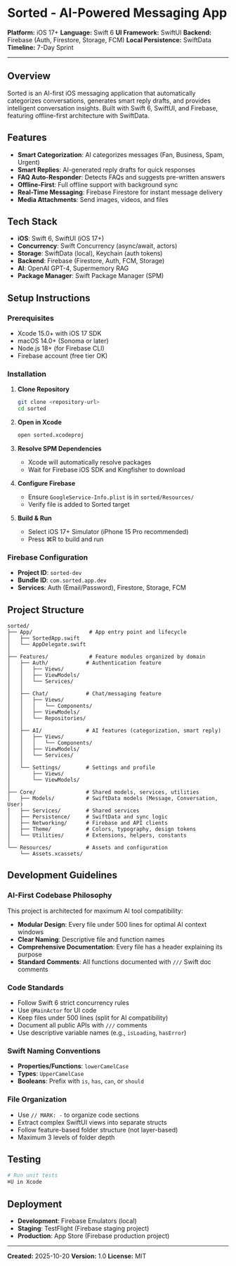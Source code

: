 # Sorted - AI-Powered Messaging App

**Platform:** iOS 17+
**Language:** Swift 6
**UI Framework:** SwiftUI
**Backend:** Firebase (Auth, Firestore, Storage, FCM)
**Local Persistence:** SwiftData
**Timeline:** 7-Day Sprint

---

## Overview

Sorted is an AI-first iOS messaging application that automatically categorizes conversations, generates smart reply drafts, and provides intelligent conversation insights. Built with Swift 6, SwiftUI, and Firebase, featuring offline-first architecture with SwiftData.

## Features

- **Smart Categorization**: AI categorizes messages (Fan, Business, Spam, Urgent)
- **Smart Replies**: AI-generated reply drafts for quick responses
- **FAQ Auto-Responder**: Detects FAQs and suggests pre-written answers
- **Offline-First**: Full offline support with background sync
- **Real-Time Messaging**: Firebase Firestore for instant message delivery
- **Media Attachments**: Send images, videos, and files

## Tech Stack

- **iOS**: Swift 6, SwiftUI (iOS 17+)
- **Concurrency**: Swift Concurrency (async/await, actors)
- **Storage**: SwiftData (local), Keychain (auth tokens)
- **Backend**: Firebase (Firestore, Auth, FCM, Storage)
- **AI**: OpenAI GPT-4, Supermemory RAG
- **Package Manager**: Swift Package Manager (SPM)

## Setup Instructions

### Prerequisites

- Xcode 15.0+ with iOS 17 SDK
- macOS 14.0+ (Sonoma or later)
- Node.js 18+ (for Firebase CLI)
- Firebase account (free tier OK)

### Installation

1. **Clone Repository**
   ```bash
   git clone <repository-url>
   cd sorted
   ```

2. **Open in Xcode**
   ```bash
   open sorted.xcodeproj
   ```

3. **Resolve SPM Dependencies**
   - Xcode will automatically resolve packages
   - Wait for Firebase iOS SDK and Kingfisher to download

4. **Configure Firebase**
   - Ensure `GoogleService-Info.plist` is in `sorted/Resources/`
   - Verify file is added to Sorted target

5. **Build & Run**
   - Select iOS 17+ Simulator (iPhone 15 Pro recommended)
   - Press ⌘R to build and run

### Firebase Configuration

- **Project ID**: `sorted-dev`
- **Bundle ID**: `com.sorted.app.dev`
- **Services**: Auth (Email/Password), Firestore, Storage, FCM

## Project Structure

```
sorted/
├── App/                  # App entry point and lifecycle
│   ├── SortedApp.swift
│   └── AppDelegate.swift
│
├── Features/             # Feature modules organized by domain
│   ├── Auth/            # Authentication feature
│   │   ├── Views/
│   │   ├── ViewModels/
│   │   └── Services/
│   │
│   ├── Chat/            # Chat/messaging feature
│   │   ├── Views/
│   │   │   └── Components/
│   │   ├── ViewModels/
│   │   └── Repositories/
│   │
│   ├── AI/              # AI features (categorization, smart reply)
│   │   ├── Views/
│   │   │   └── Components/
│   │   ├── ViewModels/
│   │   └── Services/
│   │
│   └── Settings/        # Settings and profile
│       ├── Views/
│       └── ViewModels/
│
├── Core/                # Shared models, services, utilities
│   ├── Models/          # SwiftData models (Message, Conversation, User)
│   ├── Services/        # Shared services
│   ├── Persistence/     # SwiftData and sync logic
│   ├── Networking/      # Firebase and API clients
│   ├── Theme/           # Colors, typography, design tokens
│   └── Utilities/       # Extensions, helpers, constants
│
└── Resources/           # Assets and configuration
    └── Assets.xcassets/
```

## Development Guidelines

### AI-First Codebase Philosophy

This project is architected for maximum AI tool compatibility:

- **Modular Design**: Every file under 500 lines for optimal AI context windows
- **Clear Naming**: Descriptive file and function names
- **Comprehensive Documentation**: Every file has a header explaining its purpose
- **Standard Comments**: All functions documented with `///` Swift doc comments

### Code Standards

- Follow Swift 6 strict concurrency rules
- Use `@MainActor` for UI code
- Keep files under 500 lines (split for AI compatibility)
- Document all public APIs with `///` comments
- Use descriptive variable names (e.g., `isLoading`, `hasError`)

### Swift Naming Conventions

- **Properties/Functions**: `lowerCamelCase`
- **Types**: `UpperCamelCase`
- **Booleans**: Prefix with `is`, `has`, `can`, or `should`

### File Organization

- Use `// MARK: -` to organize code sections
- Extract complex SwiftUI views into separate structs
- Follow feature-based folder structure (not layer-based)
- Maximum 3 levels of folder depth

## Testing

```bash
# Run unit tests
⌘U in Xcode
```

## Deployment

- **Development**: Firebase Emulators (local)
- **Staging**: TestFlight (Firebase staging project)
- **Production**: App Store (Firebase production project)

---

**Created:** 2025-10-20
**Version:** 1.0
**License:** MIT

